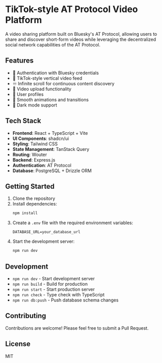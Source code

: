 # TikTok-style AT Protocol Video Platform

A video sharing platform built on Bluesky's AT Protocol, allowing users to share and discover short-form videos while leveraging the decentralized social network capabilities of the AT Protocol.

## Features

- 🔐 Authentication with Bluesky credentials
- 📱 TikTok-style vertical video feed
- ♾️ Infinite scroll for continuous content discovery
- 🎥 Video upload functionality
- 👤 User profiles
- 💫 Smooth animations and transitions
- 🌙 Dark mode support

## Tech Stack

- **Frontend**: React + TypeScript + Vite
- **UI Components**: shadcn/ui
- **Styling**: Tailwind CSS
- **State Management**: TanStack Query
- **Routing**: Wouter
- **Backend**: Express.js
- **Authentication**: AT Protocol
- **Database**: PostgreSQL + Drizzle ORM

## Getting Started

1. Clone the repository
2. Install dependencies:
   ```bash
   npm install
   ```
3. Create a `.env` file with the required environment variables:
   ```
   DATABASE_URL=your_database_url
   ```
4. Start the development server:
   ```bash
   npm run dev
   ```

## Development

- `npm run dev` - Start development server
- `npm run build` - Build for production
- `npm run start` - Start production server
- `npm run check` - Type check with TypeScript
- `npm run db:push` - Push database schema changes

## Contributing

Contributions are welcome! Please feel free to submit a Pull Request.

## License

MIT
